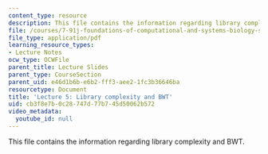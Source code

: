 ```yaml
---
content_type: resource
description: This file contains the information regarding library complexity and BWT.
file: /courses/7-91j-foundations-of-computational-and-systems-biology-spring-2014/cb3f8e7b0c28747d77b745d50062b572_MIT7_91JS14_Lecture5.pdf
file_type: application/pdf
learning_resource_types:
- Lecture Notes
ocw_type: OCWFile
parent_title: Lecture Slides
parent_type: CourseSection
parent_uid: e46d1b6b-e6b2-fff3-aee2-1fc3b36646ba
resourcetype: Document
title: 'Lecture 5: Library complexity and BWT'
uid: cb3f8e7b-0c28-747d-77b7-45d50062b572
video_metadata:
  youtube_id: null
---
```

This file contains the information regarding library complexity and BWT.

